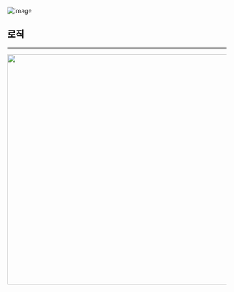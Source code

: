 ![image](https://user-images.githubusercontent.com/92637789/223086787-34770144-7acd-46dc-9dbe-69d37766b177.png)   
   
## 로직
------------------

<p align="center"><img src="https://user-images.githubusercontent.com/92637789/223086150-72679226-880e-4cb5-b48a-d56b8f8e7159.png" height="530px" width="880px"></p>
